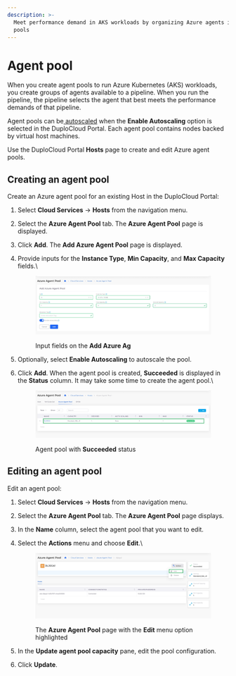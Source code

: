 ```yaml
---
description: >-
  Meet performance demand in AKS workloads by organizing Azure agents into agent
  pools
---
```


# Agent pool

When you create agent pools to run Azure Kubernetes (AKS) workloads, you create groups of agents available to a pipeline. When you run the pipeline, the pipeline selects the agent that best meets the performance demands of that pipeline.

Agent pools can be[ autoscaled](../use-cases/hosts-vms/autoscaling/autoscaling-azure-agent-pools.md) when the **Enable Autoscaling** option is selected in the DuploCloud Portal. Each agent pool contains nodes backed by virtual host machines.

Use the DuploCloud Portal **Hosts** page to create and edit Azure agent pools.

## Creating an agent pool

Create an Azure agent pool for an existing Host in the DuploCloud Portal:

1. Select **Cloud Services** -> **Hosts** from the navigation menu.
2. Select the **Azure Agent Pool** tab. The **Azure Agent Pool** page is displayed.
3. Click **Add**. The **Add Azure Agent Pool** page is displayed.
4.  Provide inputs for the **Instance Type**, **Min Capacity**, and **Max Capacity** fields.\


    <figure><img src="../../.gitbook/assets/Add agent pool.png" alt=""><figcaption><p>Input fields on the <strong>Add Azure Ag</strong></p></figcaption></figure>
5. Optionally, select **Enable Autoscaling** to autoscale the pool.
6.  Click **Add**. When the agent pool is created, **Succeeded** is displayed in the **Status** column. It may take some time to create the agent pool.\


    <figure><img src="../../.gitbook/assets/agent pool success.png" alt=""><figcaption><p>Agent pool with <strong>Succeeded</strong> status</p></figcaption></figure>

## Editing an agent pool

Edit an agent pool:

1. Select **Cloud Services** -> **Hosts** from the navigation menu.
2. Select the **Azure Agent Pool** tab. The **Azure Agent Pool** page displays.
3. In the **Name** column, select the agent pool that you want to edit.
4.  Select the **Actions** menu and choose **Edit**.\


    <figure><img src="../../.gitbook/assets/edit agent pool.png" alt=""><figcaption><p>The <strong>Azure Agent Pool</strong> page with the <strong>Edit</strong> menu option highlighted</p></figcaption></figure>
5. In the **Update agent pool capacity** pane, edit the pool configuration.
6. Click **Update**.

